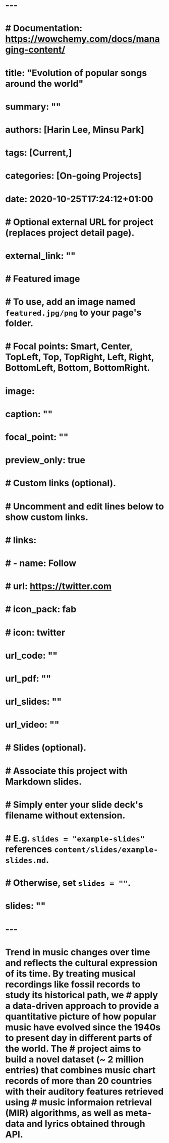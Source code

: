 # ---
# # Documentation: https://wowchemy.com/docs/managing-content/
# 
# title: "Evolution of popular songs around the world"
# summary: ""
# authors: [Harin Lee, Minsu Park]
# tags: [Current,]
# categories: [On-going Projects]
# date: 2020-10-25T17:24:12+01:00
# 
# # Optional external URL for project (replaces project detail page).
# external_link: ""
# 
# # Featured image
# # To use, add an image named `featured.jpg/png` to your page's folder.
# # Focal points: Smart, Center, TopLeft, Top, TopRight, Left, Right, BottomLeft, Bottom, BottomRight.
# image:
#   caption: ""
#   focal_point: ""
#   preview_only: true
# 
# # Custom links (optional).
# #   Uncomment and edit lines below to show custom links.
# # links:
# # - name: Follow
# #   url: https://twitter.com
# #   icon_pack: fab
# #   icon: twitter
# 
# url_code: ""
# url_pdf: ""
# url_slides: ""
# url_video: ""
# 
# # Slides (optional).
# #   Associate this project with Markdown slides.
# #   Simply enter your slide deck's filename without extension.
# #   E.g. `slides = "example-slides"` references `content/slides/example-slides.md`.
# #   Otherwise, set `slides = ""`.
# slides: ""
# ---
# Trend in music changes over time and reflects the cultural expression of its time. By treating musical recordings like fossil records to study its historical path, we # apply a data-driven approach to provide a quantitative picture of how popular music have evolved since the 1940s to present day in different parts of the world. The # project aims to build a novel dataset (~ 2 million entries) that combines music chart records of more than 20 countries with their auditory features retrieved using # music informaion retrieval (MIR) algorithms, as well as meta-data and lyrics obtained through API.